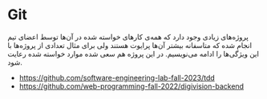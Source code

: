 # Git
پروژه‌های زیادی وجود دارد که همه‌ی کارهای خواسته شده در آن‌ها توسط اعضای تیم انجام شده که متاسفانه بیشتر آن‌ها پرایوت هستند ولی برای مثال تعدادی از پروژه‌ها با این ویژگی‌ها را ادامه می‌نویسیم. در این پروژه هم سعی شده موارد خواسته شده رعایت شود.

- https://github.com/software-engineering-lab-fall-2023/tdd
- https://github.com/web-programming-fall-2022/digivision-backend
